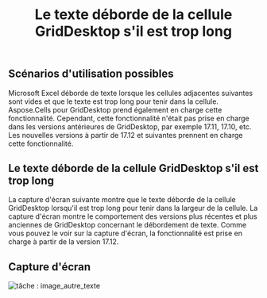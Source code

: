 ﻿---
title: Le texte déborde de la cellule GridDesktop s'il est trop long
type: docs
weight: 140
url: /fr/net/text-overflows-from-griddesktop-cell-if-it-is-too-long/
---
## **Scénarios d'utilisation possibles**
Microsoft Excel déborde de texte lorsque les cellules adjacentes suivantes sont vides et que le texte est trop long pour tenir dans la cellule. Aspose.Cells pour GridDesktop prend également en charge cette fonctionnalité. Cependant, cette fonctionnalité n'était pas prise en charge dans les versions antérieures de GridDesktop, par exemple 17.11, 17.10, etc. Les nouvelles versions à partir de 17.12 et suivantes prennent en charge cette fonctionnalité.
## **Le texte déborde de la cellule GridDesktop s'il est trop long**
La capture d'écran suivante montre que le texte déborde de la cellule GridDesktop lorsqu'il est trop long pour tenir dans la largeur de la cellule. La capture d'écran montre le comportement des versions plus récentes et plus anciennes de GridDesktop concernant le débordement de texte. Comme vous pouvez le voir sur la capture d'écran, la fonctionnalité est prise en charge à partir de la version 17.12.
## **Capture d'écran**
![tâche : image_autre_texte](text-overflows-from-griddesktop-cell-if-it-is-too-long_1.png)
